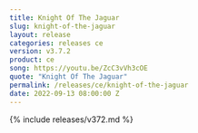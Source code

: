 ```yaml
---
title: Knight Of The Jaguar
slug: knight-of-the-jaguar
layout: release
categories: releases ce
version: v3.7.2
product: ce
song: https://youtu.be/ZcC3vVh3cOE
quote: "Knight Of The Jaguar"
permalink: /releases/ce/knight-of-the-jaguar
date: 2022-09-13 08:00:00 Z
---
```

{% include releases/v372.md %}
